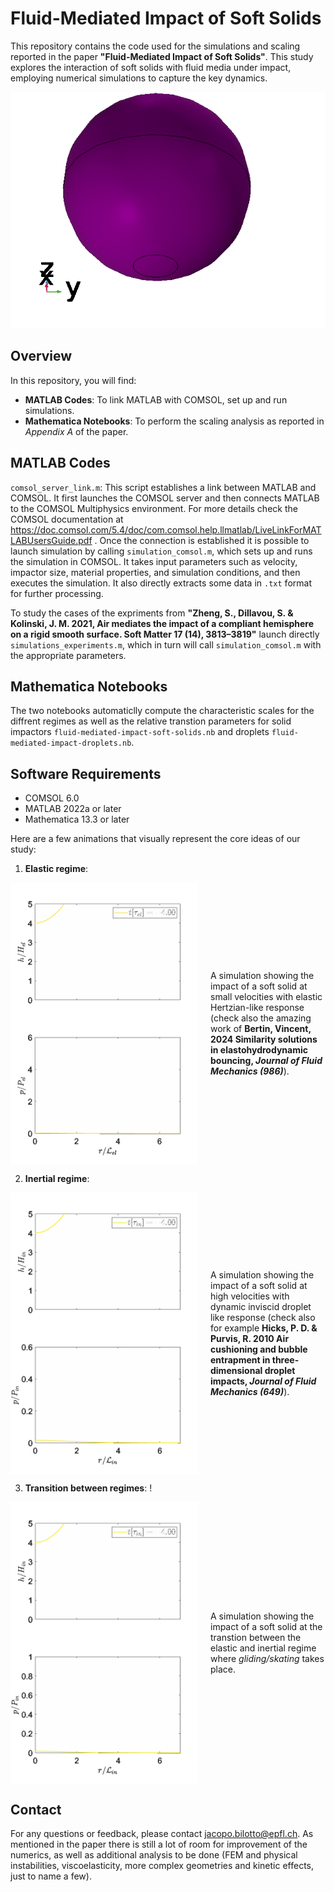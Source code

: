 # Fluid-Mediated Impact of Soft Solids

This repository contains the code used for the simulations and scaling reported in the paper **"Fluid-Mediated Impact of Soft Solids"**. This study explores the interaction of soft solids with fluid media under impact, employing numerical simulations to capture the key dynamics. 

![Main Concept Animation](ball_impact_cushioned.gif)

## Overview

In this repository, you will find:

- **MATLAB Codes**: To link MATLAB with COMSOL, set up and run simulations.
- **Mathematica Notebooks**: To perform the scaling analysis as reported in *Appendix A* of the paper.


## MATLAB Codes

`comsol_server_link.m`: This script establishes a link between MATLAB and COMSOL. It first launches the COMSOL server and then connects MATLAB to the COMSOL Multiphysics environment.
For more details check the COMSOL documentation at https://doc.comsol.com/5.4/doc/com.comsol.help.llmatlab/LiveLinkForMATLABUsersGuide.pdf .
Once the connection is established it is possible to launch simulation by calling `simulation_comsol.m`, which sets up and runs the simulation in COMSOL. It takes input parameters such as velocity, impactor size, material properties, and simulation conditions, and then executes the simulation. It also directly extracts some data in `.txt` format for further processing.

To study the cases of the expriments from **"Zheng, S., Dillavou, S. & Kolinski, J. M. 2021, Air mediates the impact of a compliant hemisphere on a rigid smooth surface. Soft Matter 17 (14), 3813–3819"** launch directly `simulations_experiments.m`, which in turn will call `simulation_comsol.m` with the appropriate parameters.


## Mathematica Notebooks

The two notebooks automaticlly compute the characteristic scales for the diffrent regimes as well as the relative transtion parameters for solid impactors `fluid-mediated-impact-soft-solids.nb` and droplets `fluid-mediated-impact-droplets.nb`.


## Software Requirements

- COMSOL 6.0
- MATLAB 2022a or later
- Mathematica 13.3 or later

Here are a few animations that visually represent the core ideas of our study:

1. **Elastic regime**: 
<div style="display: flex; align-items: center;">
  <img src="animated_plot_phi_0_1_more_steps.gif" alt="Elastic regime" width="300" style="margin-right: 20px;">
  <p>
    A simulation showing the impact of a soft solid at small velocities with elastic Hertzian-like response 
    (check also the amazing work of <strong>Bertin, Vincent, 2024 Similarity solutions in elastohydrodynamic bouncing, 
    <em>Journal of Fluid Mechanics (986)</em></strong>).
  </p>
</div>


2. **Inertial regime**:
<div style="display: flex; align-items: center;">
  <img src="animated_plot_phi_10_more_steps.gif" alt="Elastic regime" width="300" style="margin-right: 20px;">
  <p>
    A simulation showing the impact of a soft solid at high velocities with dynamic inviscid droplet like response (check also for example  <strong>Hicks, P. D. & Purvis, R. 2010 Air cushioning and bubble entrapment in three-dimensional droplet impacts, <em>Journal of Fluid Mechanics (649)</em></strong>).
  </p>
</div>


3. **Transition between regimes**: !
<div style="display: flex; align-items: center;">
  <img src="animated_plot_phi_4_more_steps.gif" alt="Elastic regime" width="300" style="margin-right: 20px;">
  <p>
    A simulation showing the impact of a soft solid at the transtion between the elastic and inertial regime where <em>gliding/skating</em> takes place.
  </p>
</div>


## Contact

For any questions or feedback, please contact jacopo.bilotto@epfl.ch.
As mentioned in the paper there is still a lot of room for improvement of the numerics, as well as additional analysis to be done (FEM and physical instabilities, viscoelasticity, more complex geometries and kinetic effects, just to name a few).
